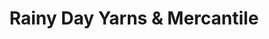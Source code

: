 ---
title: "Rainy Day Yarns & Mercantile"
url: /gig-harbor/rainy-day-yarns-and-mercantile/
shop: fabric
---